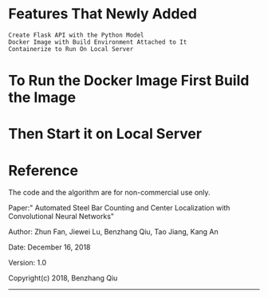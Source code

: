 # Features That Newly Added 

    Create Flask API with the Python Model 
    Docker Image with Build Environment Attached to It 
    Containerize to Run On Local Server 
    

# To Run the Docker Image  First Build the Image 


# Then Start it on Local Server 


# Reference

The code and the algorithm are for non-commercial use only.

Paper:" Automated Steel Bar Counting and Center Localization with Convolutional Neural Networks"

Author: Zhun Fan, Jiewei Lu, Benzhang Qiu, Tao Jiang, Kang An

Date: December 16, 2018

Version: 1.0

Copyright(c) 2018, Benzhang Qiu

----------------------------------------------------------

